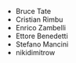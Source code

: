 - Bruce Tate
- Cristian Rimbu
- Enrico Zambelli
- Ettore Benedetti
- Stefano Mancini
- nikidimitrow

